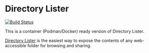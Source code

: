 # Directory Lister

[![Build Status](https://ci.battlenet.work/api/badges/containers/DirectoryLister/status.svg)](https://ci.battlenet.work/containers/DirectoryLister)

This is a container (Podman/Docker) ready version of Directory Lister.

[Directory Lister](https://github.com/DirectoryLister/DirectoryLister) is the easiest way to expose the contents of any web-accessible folder for browsing and sharing.
